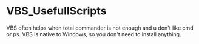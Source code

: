 # VBS_UsefullScripts
VBS often helps when total commander is not enough and u don't like cmd or ps.
VBS is native to Windows, so you don't need to install anything.
